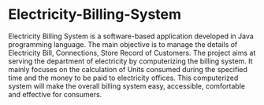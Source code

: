 # Electricity-Billing-System
Electricity Billing System is a software-based application developed in Java programming language. The main objective is to manage the details of Electricity Bill, Connections, Store Record of Customers. The project aims at serving the department of electricity by computerizing the billing system. It mainly focuses on the calculation of Units consumed during the specified time and the money to be paid to electricity offices. This computerized system will make the overall billing system easy, accessible, comfortable and effective for consumers.
